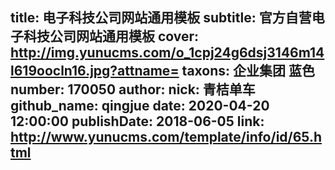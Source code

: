 title: 电子科技公司网站通用模板
subtitle: 官方自营电子科技公司网站通用模板
cover: http://img.yunucms.com/o_1cpj24g6dsj3146m14l619oocln16.jpg?attname=
taxons: 企业集团 蓝色
number: 170050
author:
  nick: 青桔单车
  github_name: qingjue
date: 2020-04-20 12:00:00
publishDate: 2018-06-05
link: http://www.yunucms.com/template/info/id/65.html
---